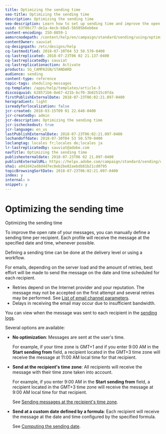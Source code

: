 ```yaml
---
title: Optimizing the sending time
seo-title: Optimizing the sending time
description: Optimizing the sending time
seo-description: Learn how to set up sending time and improve the open rate of your messages.
uuid: 63f86c77-de1a-4ecb-b8a5-5b505b6eb6ee
content-encoding: ISO-8859-1
aemsrcnodepath: /content/help/en/campaign/standard/sending/using/optimizing-the-sending-time
contentOwner: sauviat
cq-designpath: /etc/designs/help
cq-lastmodified: 2018-07-30T04 53 50.570-0400
cq-lastreplicated: 2018-07-23T06 02 21.137-0400
cq-lastreplicatedby: sauviat
cq-lastreplicationaction: Activate
products: SG_CAMPAIGN/STANDARD
audience: sending
content-type: reference
topic-tags: sheduling-messages
cq-template: /apps/help/templates/article-3
discoiquuid: 628571b6-0e67-421b-bcf0-3b82515c0fda
firstPublishExternalDate: 2018-07-23T06:02:21.097-0400
herogradient: light
isreadyforlocalization: false
jcr-created: 2018-03-15T09 01 22.648-0400
jcr-createdby: admin
jcr-description: Optimizing the sending time
jcr-ischeckedout: true
jcr-language: en_us
lastPublishExternalDate: 2018-07-23T06:02:21.097-0400
lochandoffdate: 2018-07-30T04 53 50.570-0400
loclangtag: locales fr;locales de;locales ja
lr-lastreplicatedby: sauviat@adobe.com
navTitle: Optimizing the sending time
publishexternaldate: 2018-07-23T06 02 21.097-0400
publishExternalURL: https://helpx.adobe.com/campaign/standard/sending/using/optimizing-the-sending-time.html
sha1: a042d42ad8d4d7ec8eb2be82aebdb81b21cd0795
topicBrowsingSortDate: 2018-07-23T06:02:21.097-0400
index: y
internal: n
snippet: y
---
```


# Optimizing the sending time

Optimizing the sending time

To improve the open rate of your messages, you can manually define a sending time per recipient. Each profile will receive the message at the specified date and time, whenever possible.

Defining a sending time can be done at the delivery level or using a workflow.

For emails, depending on the server load and the amount of retries, best effort will be made to send the message on the date and time scheduled for each recipient.

* Retries depend on the Internet provider and your reputation. The message may not be accepted on the first attempt and several retries may be performed. See [List of email channel parameters](../../administration/using/configuring-email-channel.md#list-of-email-channel-parameters).
* Delays in receiving the email may occur due to insufficient bandwidth.

You can view when the message was sent to each recipient in the [sending logs](../../sending/using/monitoring-a-delivery.md#sending-logs).

Several options are available:

* **No optimization**: Messages are sent at the user's time.

  For example, if your time zone is GMT+1 and if you enter 9:00 AM in the **Start sending from** field, a recipient located in the GMT+3 time zone will receive the message at 11:00 AM local time for that recipient.

* **Send at the recipient's time zone**: All recipients will receive the message with their time zone taken into account.

  For example, if you enter 9:00 AM in the **Start sending from** field, a recipient located in the GMT+3 time zone will receive the message at 9:00 AM local time for that recipient.

  See [Sending messages at the recipient's time zone](../../sending/using/sending-messages-at-the-recipient-s-time-zone.md).

* **Send at a custom date defined by a formula**: Each recipient will receive the message at the date and time configured by the specified formula.

  See [Computing the sending date](../../sending/using/computing-the-sending-date.md).


